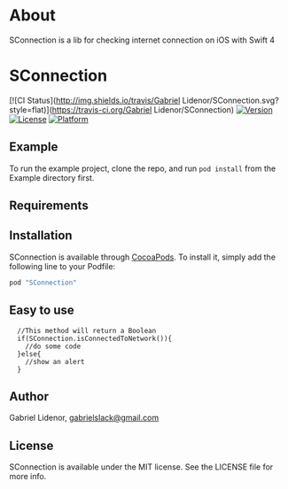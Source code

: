 # About

SConnection is a lib for checking internet connection on iOS with Swift 4

# SConnection

[![CI Status](http://img.shields.io/travis/Gabriel Lidenor/SConnection.svg?style=flat)](https://travis-ci.org/Gabriel Lidenor/SConnection)
[![Version](https://img.shields.io/cocoapods/v/SConnection.svg?style=flat)](http://cocoapods.org/pods/SConnection)
[![License](https://img.shields.io/cocoapods/l/SConnection.svg?style=flat)](http://cocoapods.org/pods/SConnection)
[![Platform](https://img.shields.io/cocoapods/p/SConnection.svg?style=flat)](http://cocoapods.org/pods/SConnection)

## Example

To run the example project, clone the repo, and run `pod install` from the Example directory first.

## Requirements

## Installation

SConnection is available through [CocoaPods](http://cocoapods.org). To install
it, simply add the following line to your Podfile:

```ruby
pod "SConnection"
```

## Easy to use
```
  //This method will return a Boolean
  if(SConnection.isConnectedToNetwork()){
    //do some code
  }else{
    //show an alert
  }
```

## Author

Gabriel Lidenor, gabrielslack@gmail.com

## License

SConnection is available under the MIT license. See the LICENSE file for more info.
